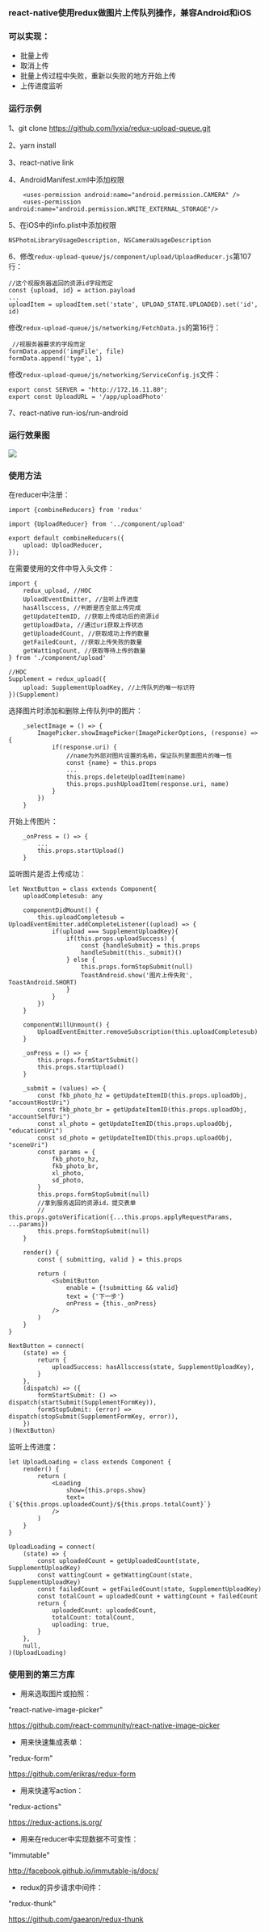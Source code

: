 ### react-native使用redux做图片上传队列操作，兼容Android和iOS

### 可以实现：
- 批量上传
- 取消上传
- 批量上传过程中失败，重新以失败的地方开始上传
- 上传进度监听

### 运行示例
1、git clone https://github.com/lyxia/redux-upload-queue.git

2、yarn install

3、react-native link

4、AndroidManifest.xml中添加权限
```
    <uses-permission android:name="android.permission.CAMERA" />
    <uses-permission android:name="android.permission.WRITE_EXTERNAL_STORAGE"/>
```

5、在iOS中的info.plist中添加权限
```
NSPhotoLibraryUsageDescription, NSCameraUsageDescription
```

6、修改`redux-upload-queue/js/component/upload/UploadReducer.js`第107行：
```
//这个视服务器返回的资源id字段而定
const {upload, id} = action.payload
...
uploadItem = uploadItem.set('state', UPLOAD_STATE.UPLOADED).set('id', id)
```
修改`redux-upload-queue/js/networking/FetchData.js`的第16行：
```
 //视服务器要求的字段而定
formData.append('imgFile', file)
formData.append('type', 1)
```
修改`redux-upload-queue/js/networking/ServiceConfig.js`文件：
```
export const SERVER = "http://172.16.11.80";
export const UploadURL = '/app/uploadPhoto'
```
7、react-native run-ios/run-android

### 运行效果图
![](https://github.com/lyxia/redux-upload-queue/blob/master/images/page1.png)

### 使用方法
在reducer中注册：
```
import {combineReducers} from 'redux'

import {UploadReducer} from '../component/upload'

export default combineReducers({
    upload: UploadReducer,
});
```
在需要使用的文件中导入头文件：
```
import {
    redux_upload, //HOC
    UploadEventEmitter, //监听上传进度
    hasAllsccess, //判断是否全部上传完成
    getUpdateItemID, //获取上传成功后的资源id
    getUploadData, //通过uri获取上传状态
    getUploadedCount, //获取成功上传的数量
    getFailedCount, //获取上传失败的数量
    getWattingCount, //获取等待上传的数量
} from './component/upload'

//HOC
Supplement = redux_upload({
    upload: SupplementUploadKey, //上传队列的唯一标识符
})(Supplement)

```
选择图片时添加和删除上传队列中的图片：
```
    _selectImage = () => {
        ImagePicker.showImagePicker(ImagePickerOptions, (response) => {
            if(response.uri) {
                //name为外部对图片设置的名称，保证队列里面图片的唯一性
                const {name} = this.props
                ...
                this.props.deleteUploadItem(name)
                this.props.pushUploadItem(response.uri, name)
            }
        })
    }
```
开始上传图片：
```
    _onPress = () => {
        ...
        this.props.startUpload()
    }
```
监听图片是否上传成功：
```
let NextButton = class extends Component{
    uploadCompletesub: any

    componentDidMount() {
        this.uploadCompletesub = UploadEventEmitter.addCompleteListener((upload) => {
            if(upload === SupplementUploadKey){
                if(this.props.uploadSuccess) {
                    const {handleSubmit} = this.props
                    handleSubmit(this._submit)()
                } else {
                    this.props.formStopSubmit(null)
                    ToastAndroid.show('图片上传失败', ToastAndroid.SHORT)
                }
            }
        })
    }

    componentWillUnmount() {
        UploadEventEmitter.removeSubscription(this.uploadCompletesub)
    }

    _onPress = () => {
        this.props.formStartSubmit()
        this.props.startUpload()
    }

    _submit = (values) => {
        const fkb_photo_hz = getUpdateItemID(this.props.uploadObj, "accountHostUri")
        const fkb_photo_br = getUpdateItemID(this.props.uploadObj, "accountSelfUri")
        const xl_photo = getUpdateItemID(this.props.uploadObj, "educationUri")
        const sd_photo = getUpdateItemID(this.props.uploadObj, "sceneUri")
        const params = {
            fkb_photo_hz,
            fkb_photo_br,
            xl_photo,
            sd_photo,
        }
        this.props.formStopSubmit(null)
        //拿到服务返回的资源id，提交表单
        // this.props.gotoVerification({...this.props.applyRequestParams, ...params})
        this.props.formStopSubmit(null)
    }

    render() {
        const { submitting, valid } = this.props

        return (
            <SubmitButton
                enable = {!submitting && valid}
                text = {'下一步'}
                onPress = {this._onPress}
            />
        )
    }
}

NextButton = connect(
    (state) => {
        return {
            uploadSuccess: hasAllsccess(state, SupplementUploadKey),
        }
    },
    (dispatch) => ({
        formStartSubmit: () => dispatch(startSubmit(SupplementFormKey)),
        formStopSubmit: (error) => dispatch(stopSubmit(SupplementFormKey, error)),
    })
)(NextButton)
```
监听上传进度：
```
let UploadLoading = class extends Component {
    render() {
        return (
            <Loading
                show={this.props.show}
                text={`${this.props.uploadedCount}/${this.props.totalCount}`}
            />
        )
    }
}

UploadLoading = connect(
    (state) => {
        const uploadedCount = getUploadedCount(state, SupplementUploadKey)
        const wattingCount = getWattingCount(state, SupplementUploadKey)
        const failedCount = getFailedCount(state, SupplementUploadKey)
        const totalCount = uploadedCount + wattingCount + failedCount
        return {
            uploadedCount: uploadedCount,
            totalCount: totalCount,
            uploading: true,
        }
    },
    null,
)(UploadLoading)
```

### 使用到的第三方库
- 用来选取图片或拍照：

"react-native-image-picker"

https://github.com/react-community/react-native-image-picker

- 用来快速集成表单：

"redux-form"

https://github.com/erikras/redux-form

- 用来快速写action：

"redux-actions"

https://redux-actions.js.org/

- 用来在reducer中实现数据不可变性：

"immutable"

http://facebook.github.io/immutable-js/docs/

- redux的异步请求中间件：

"redux-thunk"

https://github.com/gaearon/redux-thunk
